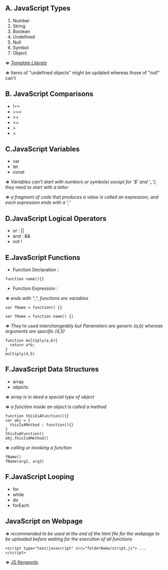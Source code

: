 A. JavaScript Types
----------------
1. Number
2. String
3. Boolean
4. Undefined
5. Null
6. Symbol
7. Object

**=>** [*Template Literals*](https://developer.mozilla.org/en-US/docs/Web/JavaScript/Reference/Template_literals)

**=>** Items of "undefined objects" might be updated whereas those of "null" can't

B. JavaScript Comparisons
---------------------
* !==
* ===
* \>=
* <=
* \>
* <

C.JavaScript Variables
---------------------
- var
- let
- const

**=>** *Variables can't start with numbers or symbols( except for '$' and '_'); they need to start with a letter*

**=>** *a fragment of code that produces a value is called an expression, and each expression ends with a ';'*



D.JavaScript Logical Operators
------------------------------
* or : ||
* and : &&
* not !

E.JavaScript Functions
------------------------------

* Function Declaration :

```
function name(){}
```

* Function Expression :

**=>** *ends with ";", functions are variables*

```
var fName = function() {}

var fName = function name() {}
```

**=>** *They're used interchangeably but Parameters are generic (a,b) whereas arguments are specific (4,5)*

```
function multiply(a,b){
  return a*b;
}
multiply(4,5)

```
F.JavaScript Data Structures
------------------------------

* array
* objects

**=>** *array is in deed a special type of object*

**=>** *a function inside an object is called a method*

```
function thisIsAFunction(){}
var obj = {
  thisIsAMethod : function(){}
}
thisIsAFunction()
obj.thisIsAMethod()

```

**=>** *calling or invoking a function*

```
fName()
fName(arg1, arg2)
```

F.JavaScript Looping
------------------------------
* for
* while
* do
* forEach

JavaScript on Webpage
------------------------------
**=>** *recommended to be used at the end of the html file for the webpage to be uploaded before waiting for the execution of all functions*

```
<script type="text/javascript" src="folderName/script.js"> ... </script>
```

**=>** [JS Keywords](https://developer.mozilla.org/en-US/docs/Web/JavaScript/Reference/Lexical_grammar#Keywords)
